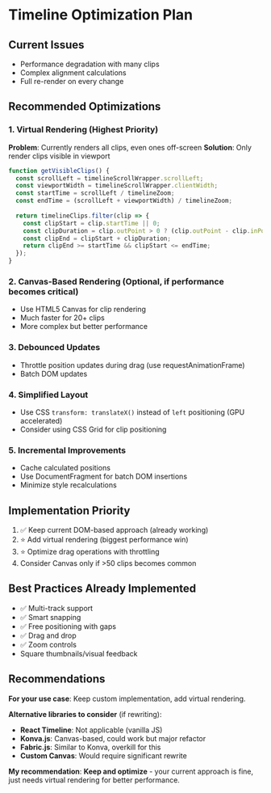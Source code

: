# Timeline Optimization Plan

## Current Issues
- Performance degradation with many clips
- Complex alignment calculations
- Full re-render on every change

## Recommended Optimizations

### 1. Virtual Rendering (Highest Priority)
**Problem**: Currently renders all clips, even ones off-screen
**Solution**: Only render clips visible in viewport

```javascript
function getVisibleClips() {
  const scrollLeft = timelineScrollWrapper.scrollLeft;
  const viewportWidth = timelineScrollWrapper.clientWidth;
  const startTime = scrollLeft / timelineZoom;
  const endTime = (scrollLeft + viewportWidth) / timelineZoom;
  
  return timelineClips.filter(clip => {
    const clipStart = clip.startTime || 0;
    const clipDuration = clip.outPoint > 0 ? (clip.outPoint - clip.inPoint) : clip.duration;
    const clipEnd = clipStart + clipDuration;
    return clipEnd >= startTime && clipStart <= endTime;
  });
}
```

### 2. Canvas-Based Rendering (Optional, if performance becomes critical)
- Use HTML5 Canvas for clip rendering
- Much faster for 20+ clips
- More complex but better performance

### 3. Debounced Updates
- Throttle position updates during drag (use requestAnimationFrame)
- Batch DOM updates

### 4. Simplified Layout
- Use CSS `transform: translateX()` instead of `left` positioning (GPU accelerated)
- Consider using CSS Grid for clip positioning

### 5. Incremental Improvements
- Cache calculated positions
- Use DocumentFragment for batch DOM insertions
- Minimize style recalculations

## Implementation Priority
1. ✅ Keep current DOM-based approach (already working)
2. ⭐ Add virtual rendering (biggest performance win)
3. ⭐ Optimize drag operations with throttling
4. Consider Canvas only if >50 clips becomes common

## Best Practices Already Implemented
- ✅ Multi-track support
- ✅ Smart snapping
- ✅ Free positioning with gaps
- ✅ Drag and drop
- ✅ Zoom controls
- Square thumbnails/visual feedback

## Recommendations

**For your use case**: Keep custom implementation, add virtual rendering.

**Alternative libraries to consider** (if rewriting):
- **React Timeline**: Not applicable (vanilla JS)
- **Konva.js**: Canvas-based, could work but major refactor
- **Fabric.js**: Similar to Konva, overkill for this
- **Custom Canvas**: Would require significant rewrite

**My recommendation**: **Keep and optimize** - your current approach is fine, just needs virtual rendering for better performance.

